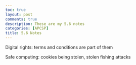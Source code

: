 ```yaml
---
toc: true
layout: post
comments: true
description: These are my 5.6 notes
categories: [APCSP]
title: 5.6 Notes
---
```


Digital rights: terms and conditions are part of them

Safe computing: cookies being stolen, stolen fishing attacks
